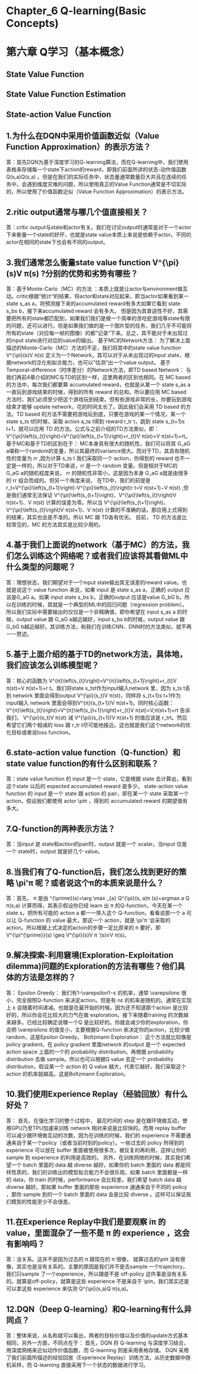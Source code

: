 
# Chapter_6 Q-learning(Basic Concepts)
# 第六章 Q学习（基本概念）
##  State Value Function
##  State Value Function Estimation
##  State-action Value Function

##  1.为什么在DQN中采用价值函数近似（Value Function Approximation）的表示方法？
答：首先DQN为基于深度学习的Q-learning算法，而在Q-learning中，我们使用表格来存储每一个state下action的reward，即我们前面所讲的状态-动作值函数 Q(s,a)Q(s,a) 。但是在我们的实际任务中，状态量通常数量巨大并且在连续的任务中，会遇到维度灾难的问题，所以使用真正的Value Function通常是不切实际的，所以使用了价值函数近似（Value Function Approximation）的表示方法。

##  2.ritic output通常与哪几个值直接相关？
答：critic output与state和actor有关。我们在讨论output时通常是对于一个actor下来衡量一个state的好坏，也就是state value本质上来说是依赖于actor。不同的actor在相同的state下也会有不同的output。

##  3.我们通常怎么衡量state value function V^{\pi}(s)V π(s) ?分别的优势和劣势有哪些？
答：基于Monte-Carlo（MC）的方法 ：本质上就是让actor与environment做互动。critic根据”统计“的结果，将actor和state对应起来，即当actor如果看到某一state s_as 
a，将预测接下来的accumulated reward有多大如果它看到 state s_bs b，接下来accumulated reward 会有多大。 但是因为其普适性不好，其需要把所有的state都匹配到，如果我们我们是做一个简单的贪吃蛇游戏等state有限的问题，还可以进行。但是如果我们做的是一个图片型的任务，我们几乎不可能将所有的state（对应每一帧的图像）的都”记录“下来。总之，其不能对于未出现过的input state进行对应的value的输出。
基于MC的Network方法： 为了解决上面描述的Monte-Carlo（MC）方法的不足，我们将其中的state value function V^{\pi}(s)V 
π(s) 定义为一个Network，其可以对于从未出现过的input state，根据network的泛化和拟合能力，也可以”估测“出一个value output。
基于Temporal-difference（时序差分）的Network方法，即TD based Network： 与我们再前4章介绍的MC与TD的区别一样，这里两者的区别也相同。在 MC based 的方法中，每次我们都要算 accumulated reward，也就是从某一个 state s_as 
a一直玩到游戏结束的时候，得到的所有 reward 的总和。所以要应用 MC based 方法时，我们必须至少把这个游戏玩到结束。但有些游戏非常的长，你要玩到游戏结束才能够 update network，花的时间太长了。因此我们会采用 TD based 的方法。TD based 的方法不需要把游戏玩到底，只要在游戏的某一个情况，某一个 state s_ts 
t的时候，采取 action a_ta t得到 reward r_tr t，跳到 state s_{t+1}s t+1，就可以应用 TD 的方法。公式与之前介绍的TD方法类似，即：V^{\pi}\left(s_{t}\right)=V^{\pi}\left(s_{t+1}\right)+r_{t}V 
π(st)=V π(st+1)+rt。基于MC和基于TD的区别在于： MC本身具有很大的随机性，我们可以将其 G_aG a堪称一个random的变量，所以其最终的variance很大。而对于TD，其具有随机性的变量为 rr ,因为计算 s_ts 
t	我们采取同一个 action，你得到的 reward 也不一定是一样的，所以对于TD来说，rr 是一个 random 变量。但是相对于MC的 G_aG a的随机程度来说， rr 的随机性非常小，这是因为本身 G_aG a就是由很多的 rr 组合而成的。但另一个角度来说， 在TD中，我们的前提是 r_t=V^{\pi}\left(s_{t+1}\right)-V^{\pi}\left(s_{t}\right)r 
t=V π(st+1)−V π(st) ,但是我们通常无法保证 V^{\pi}\left(s_{t+1}\right)、V^{\pi}\left(s_{t}\right)V π(st+1)、V π(st) 计算的误差为零。所以当 V^{\pi}\left(s_{t+1}\right)、V^{\pi}\left(s_{t}\right)V 
π(st+1)、V π(st) 计算的不准确的话，那应用上式得到的结果，其实也会是不准的。所以 MC 跟 TD各有优劣。
目前， TD 的方法是比较常见的，MC 的方法其实是比较少用的。

##  4.基于我们上面说的network（基于MC）的方法，我们怎么训练这个网络呢？或者我们应该将其看做ML中什么类型的问题呢？
答：理想状态，我们期望对于一个input state输出其无误差的reward value。也就是说这个 value function 来说，如果 input 是 state s_as a，正确的 output 应该是G_aG a。如果 input state s_bs b，正确的output 应该是value G_bG b。所以在训练的时候，其就是一个典型的ML中的回归问题（regression problem）。所以我们实际中需要输出的仅仅是一个非精确值，即你希望在 input s_as 
a	的时候，output value 跟 G_aG a越近越好，input s_bs b的时候，output value 跟 G_bG b越近越好。其训练方法，和我们在训练CNN、DNN时的方法类似，就不再一一赘述。

##  5.基于上面介绍的基于TD的network方法，具体地，我们应该怎么训练模型呢？
答：核心的函数为 V^{π}\left(s_{t}\right)=V^{π}\left(s_{t+1}\right)+r_{t}V π(st)=V π(st+1)+r t。我们将state s_tst作为input输入network 里，因为 s_ts t丢到 network 里面会得到output V^{\pi}(s_t)V 
π(st)，同样将 s_{t+1}s t+1作为input输入 network 里面会得到V^{π}(s_{t+1})V π(st+1)。同时核心函数：V^{π}\left(s_{t}\right)=V^{π}\left(s_{t+1}\right)+r_{t}V π(st)=V,π(st+1)+rt	告诉我们， V^{\pi}(s_t)V π(st) 减 V^{\pi}(s_{t+1})V π(st+1) 的值应该是 r_trt。然后希望它们两个相减的 loss 跟 r_tr t尽可能地接近。这也就是我们这个network的优化目标或者说loss function。

##  6.state-action value function（Q-function）和 state value function的有什么区别和联系？
答：state value function 的 input 是一个 state，它是根据 state 去计算出，看到这个state 以后的 expected accumulated reward 是多少。
state-action value function 的 input 是一个 state 跟 action 的 pair，即在某一个 state 采取某一个action，假设我们都使用 actor \piπ ，得到的 accumulated reward 的期望值有多大。

##  7.Q-function的两种表示方法？
答：当input 是 state和action的pair时，output 就是一个 scalar。当input 仅是一个 state时，output 就是好几个 value。
    
##  8.当我们有了Q-function后，我们怎么找到更好的策略 \pi'π 呢？或者说这个π的本质来说是什么？
答：首先， π 是由 ^{\prime}(s)=\arg \max _{a} Q^{\pi}(s, a)π (s)=argmax a	Q π(s,a) 计算而得，其表示假设你已经 learn 出 π 的Q-function，今天在某一个 state s，把所有可能的 action a 都一一带入这个 Q-function，看看说那一个 a 可以让 Q-function 的 value 最大，那这一个 action，就是 \pi'π 
′会采取的 action。所以根据上式决定的actoin的步骤一定比原来的 π 要好，即V^{\pi^{\prime}}(s) \geq V^{\pi}(s)V π ′(s)≥V π(s)。

##  9.解决探索-利用窘境(Exploration-Exploitation dilemma)问题的Exploration的方法有哪些？他们具体的方法是怎样的？

答：
Epsilon Greedy： 我们有1-\varepsilon1−ε 的机率，通常 \varepsilonε 很小，完全按照Q-function 来决定action。但是有 nε 的机率是随机的。通常在实现上 ε 会随着时间递减。也就是在最开始的时候。因为还不知道那个action 是比较好的，所以你会花比较大的力气在做 exploration。接下来随着training 的次数越来越多。已经比较确定说哪一个Q 是比较好的。你就会减少你的exploration，你会把 \varepsilonε 的值变小，主要根据Q-function 来决定你的action，比较少做random，这是Epsilon Greedy。
Boltzmann Exploration： 这个方法就比较像是 policy gradient。在 policy gradient 里面network 的output 是一个 expected action space 上面的一个的 probability distribution。再根据 probability distribution 去做 sample。所以也可以根据Q value 去定一个 probability distribution，假设某一个 action 的 Q value 越大，代表它越好，我们采取这个 action 的机率就越高。这是Boltzmann Exploration。

##  10.我们使用Experience Replay（经验回放）有什么好处？
答：
首先，在强化学习的整个过程中， 最花时间的 step 是在跟环境做互动，使用GPU乃至TPU加速来训练 network 相对来说是比较快的。而用 replay buffer 可以减少跟环境做互动的次数，因为在训练的时候，我们的 experience 不需要通通来自于某一个policy（或者当前时刻的policy）。一些过去的 policy 所得到的 experience 可以放在 buffer 里面被使用很多次，被反复的再利用，这样让你的 sample 到 experience 的利用是高效的。
另外，在训练网络的时候，其实我们希望一个 batch 里面的 data 越 diverse 越好。如果你的 batch 里面的 data 都是同样性质的，我们的训练出的模型拟合能力不会很乐观。如果 batch 里面都是一样的 data，你 train 的时候，performance 会比较差。我们希望 batch data 越 diverse 越好。那如果 buffer 里面的那些 experience 通通来自于不同的 policy ，那你 sample 到的一个 batch 里面的 data 会是比较 diverse 。这样可以保证我们模型的性能至少不会很差。

##  11.在Experience Replay中我们是要观察 iπ 的 value，里面混杂了一些不是 π 的 experience ，这会有影响吗？
答：没关系。这并不是因为过去的 π 跟现在的 π 很像， 就算过去的\piπ 没有很像，其实也是没有关系的。主要的原因是我们并不是去sample 一个trajectory，我们只sample 了一个experience，所以跟是不是 off-policy 这件事是没有关系的。就算是off-policy，就算是这些 experience 不是来自于 \piπ，我们其实还是可以拿这些 experience 来估测 Q^{\pi}(s,a)Q π(s,a)。

##  12.DQN（Deep Q-learning）和Q-learning有什么异同点？

答：整体来说，从名称就可以看出，两者的目标价值以及价值的update方式基本相同，另外一方面，不同点在于：
首先，DQN 将 Q-learning 与深度学习结合，用深度网络来近似动作价值函数，而 Q-learning 则是采用表格存储。
DQN 采用了我们前面所描述的经验回放（Experience Replay）训练方法，从历史数据中随机采样，而 Q-learning 直接采用下一个状态的数据进行学习。
